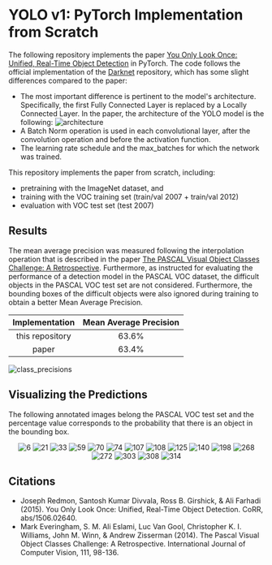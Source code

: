 # YOLO v1: PyTorch Implementation from Scratch
The following repository implements the paper
[You Only Look Once: Unified, Real-Time Object Detection](https://arxiv.org/abs/1506.02640) in PyTorch. The code follows
the official implementation of the [Darknet](https://github.com/pjreddie/darknet) repository, which has some slight
differences compared to the paper:

- The most important difference is pertinent to the model's architecture. Specifically, the first Fully Connected Layer
is replaced by a Locally Connected Layer. In the paper, the architecture of the YOLO model is the following:
![architecture](assets/model_architecture.png)
- A Batch Norm operation is used in each convolutional layer, after the convolution operation and before the activation
function.
- The learning rate schedule and the max_batches for which the network was trained.

This repository implements the paper from scratch, including:
+ pretraining with the ImageNet dataset, and
+ training with the VOC training set (train/val 2007 + train/val 2012)
+ evaluation with VOC test set (test 2007)

## Results

The mean average precision was measured following the interpolation operation that is described in the paper 
[The PASCAL Visual Object Classes Challenge: A Retrospective](http://host.robots.ox.ac.uk/pascal/VOC/pubs/everingham15.pdf).
Furthermore, as instructed for evaluating the performance of a detection model in the PASCAL VOC dataset, the difficult
objects in the PASCAL VOC test set are not considered. Furthermore, the bounding boxes of the difficult objects were
also ignored during training to obtain a better Mean Average Precision.

|  Implementation  |  Mean Average Precision  |
|:----------------:|:------------------------:|
| this repository  |          63.6%           |
|      paper       |          63.4%           |

![class_precisions](assets/class_aps.png)


## Visualizing the Predictions
The following annotated images belong the PASCAL VOC test set and the percentage value corresponds to the probability 
that there is an object in the bounding box. 

<center>

![6](assets/annnot_img_6.jpg)
![21](assets/annnot_img_21.jpg)
![33](assets/annnot_img_33.jpg)
![59](assets/annnot_img_59.jpg)
![70](assets/annnot_img_70.jpg)
![74](assets/annnot_img_74.jpg)
![107](assets/annnot_img_107.jpg)
![108](assets/annnot_img_108.jpg)
![125](assets/annnot_img_125.jpg)
![140](assets/annnot_img_140.jpg)
![198](assets/annnot_img_198.jpg)
![268](assets/annnot_img_268.jpg)
![272](assets/annnot_img_272.jpg)
![303](assets/annnot_img_303.jpg)
![308](assets/annnot_img_308.jpg)
![314](assets/annnot_img_314.jpg)

</center>

## Citations
- Joseph Redmon, Santosh Kumar Divvala, Ross B. Girshick, & Ali Farhadi (2015). You Only Look Once: Unified, Real-Time Object Detection. CoRR, abs/1506.02640.
- Mark Everingham, S. M. Ali Eslami, Luc Van Gool, Christopher K. I. Williams, John M. Winn, & Andrew Zisserman (2014). The Pascal Visual Object Classes Challenge: A Retrospective. International Journal of Computer Vision, 111, 98-136.
